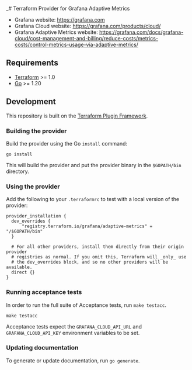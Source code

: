 _# Terraform Provider for Grafana Adaptive Metrics

- Grafana website: https://grafana.com
- Grafana Cloud website: https://grafana.com/products/cloud/
- Grafana Adaptive Metrics website: https://grafana.com/docs/grafana-cloud/cost-management-and-billing/reduce-costs/metrics-costs/control-metrics-usage-via-adaptive-metrics/

## Requirements

- [Terraform](https://developer.hashicorp.com/terraform/downloads) >= 1.0
- [Go](https://golang.org/doc/install) >= 1.20

## Development

This repository is built on the [Terraform Plugin Framework](https://github.com/hashicorp/terraform-plugin-framework).


### Building the provider

Build the provider using the Go `install` command:

```shell
go install
```

This will build the provider and put the provider binary in the `$GOPATH/bin` directory.

### Using the provider

Add the following to your `.terraformrc` to test with a local version of the provider:

```
provider_installation {
  dev_overrides {
      "registry.terraform.io/grafana/adaptive-metrics" = "/$GOPATH/bin"
  }

  # For all other providers, install them directly from their origin provider
  # registries as normal. If you omit this, Terraform will _only_ use
  # the dev_overrides block, and so no other providers will be available.
  direct {}
}
```

### Running acceptance tests

In order to run the full suite of Acceptance tests, run `make testacc`.

```shell
make testacc
```

Acceptance tests expect the `GRAFANA_CLOUD_API_URL` and `GRAFANA_CLOUD_API_KEY` environment variables to be set.

### Updating documentation

To generate or update documentation, run `go generate`.